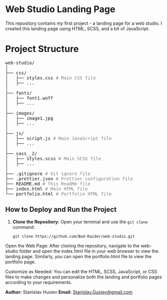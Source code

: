# Web Studio Landing Page

This repository contains my first project - a landing page for a web studio. I created this landing page using HTML, SCSS, and a bit of JavaScript.

<h1>Project Structure</h1>

<pre>
web-studio/
│
├── css/
│   ├── styles.css <span style="color: gray;"># Main CSS file</span>
│   ├── ...
│
├── fonts/
│   ├── font1.woff
│   ├── ...
│
├── images/
│   ├── image1.jpg
│   ├── ...
│
├── js/
│   ├── script.js <span style="color: gray;"># Main JavaScript file</span>
│   ├── ...
│
├── sass__2/
│   ├── styles.scss <span style="color: gray;"># Main SCSS file</span>
│   ├── ...
│
├── .gitignore <span style="color: gray;"># Git ignore file</span>
├── .prettier.json <span style="color: gray;"># Prettier configuration file</span>
├── README.md <span style="color: gray;"># This ReadMe file</span>
├── index.html <span style="color: gray;"># Main HTML file</span>
└── portfolio.html <span style="color: gray;"># Portfolio HTML file</span>
</pre>


## How to Deploy and Run the Project

1. **Clone the Repository:** Open your terminal and use the `git clone` command:

   ```shell
   git clone https://github.com/Bad-Raider/web-studio.git
Open the Web Page: After cloning the repository, navigate to the web-studio folder and open the index.html file in your web browser to view the landing page. Similarly, you can open the portfolio.html file to view the portfolio page.

Customize as Needed: You can edit the HTML, SCSS, JavaScript, or CSS files to make changes and personalize both the landing and portfolio pages according to your requirements.

**Author:**
Stanislav Husiev
**Email:** Stanislav.Gusiev@gmail.com
